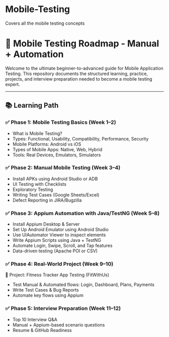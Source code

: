 # Mobile-Testing
Covers all the mobile testing concepts

# 📱 Mobile Testing Roadmap - Manual + Automation

Welcome to the ultimate beginner-to-advanced guide for Mobile Application Testing. This repository documents the structured learning, practice, projects, and interview preparation needed to become a mobile testing expert.

---

## 📚 Learning Path

### ✅ Phase 1: Mobile Testing Basics (Week 1–2)
- What is Mobile Testing?
- Types: Functional, Usability, Compatibility, Performance, Security
- Mobile Platforms: Android vs iOS
- Types of Mobile Apps: Native, Web, Hybrid
- Tools: Real Devices, Emulators, Simulators

### ✅ Phase 2: Manual Mobile Testing (Week 3–4)
- Install APKs using Android Studio or ADB
- UI Testing with Checklists
- Exploratory Testing
- Writing Test Cases (Google Sheets/Excel)
- Defect Reporting in JIRA/Bugzilla

### ✅ Phase 3: Appium Automation with Java/TestNG (Week 5–8)
- Install Appium Desktop & Server
- Set Up Android Emulator using Android Studio
- Use UIAutomator Viewer to inspect elements
- Write Appium Scripts using Java + TestNG
- Automate Login, Swipe, Scroll, and Tap features
- Data-driven testing (Apache POI or CSV)

### ✅ Phase 4: Real-World Project (Week 9–10)
📱 Project: Fitness Tracker App Testing (FitWithUs)
- Test Manual & Automated flows: Login, Dashboard, Plans, Payments
- Write Test Cases & Bug Reports
- Automate key flows using Appium

### ✅ Phase 5: Interview Preparation (Week 11–12)
- Top 10 Interview Q&A
- Manual + Appium-based scenario questions
- Resume & GitHub Readiness




